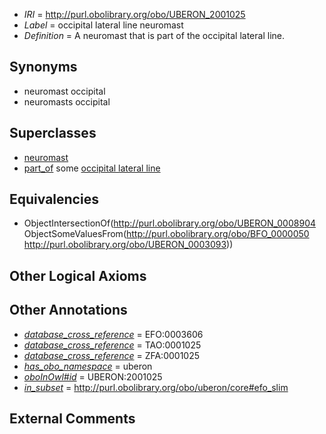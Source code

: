  * *IRI* = http://purl.obolibrary.org/obo/UBERON_2001025
 * *Label* = occipital lateral line neuromast
 * *Definition* = A neuromast that is part of the occipital lateral line.

## Synonyms

 * neuromast occipital
 * neuromasts occipital

## Superclasses

 * [neuromast](../../UBERON/04/UBERON_0008904.md)
 * [part_of](../../BFO/50/BFO_0000050.md) some [occipital lateral line](../../UBERON/93/UBERON_0003093.md)

## Equivalencies

 * ObjectIntersectionOf(<http://purl.obolibrary.org/obo/UBERON_0008904> ObjectSomeValuesFrom(<http://purl.obolibrary.org/obo/BFO_0000050> <http://purl.obolibrary.org/obo/UBERON_0003093>))

## Other Logical Axioms


## Other Annotations

 * *[database_cross_reference](../../ef/oboInOwl#hasDbXref.md)* = EFO:0003606
 * *[database_cross_reference](../../ef/oboInOwl#hasDbXref.md)* = TAO:0001025
 * *[database_cross_reference](../../ef/oboInOwl#hasDbXref.md)* = ZFA:0001025
 * *[has_obo_namespace](../../ce/oboInOwl#hasOBONamespace.md)* = uberon
 * *[oboInOwl#id](../../id/oboInOwl#id.md)* = UBERON:2001025
 * *[in_subset](../../et/oboInOwl#inSubset.md)* = http://purl.obolibrary.org/obo/uberon/core#efo_slim

## External Comments

